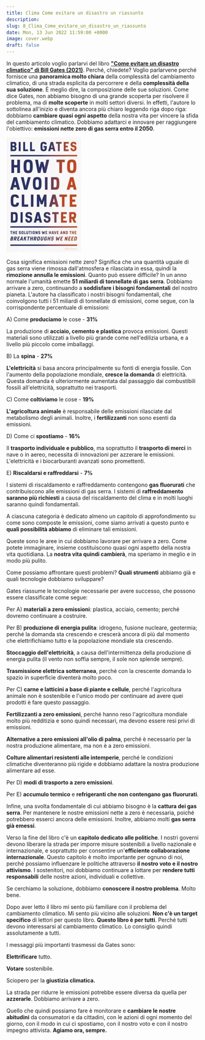 ```yaml
---
title: Clima Come evitare un disastro un riassunto
description:
slug: 8_Clima_Come_evitare_un_disastro_un_riassunto
date: Mon, 13 Jun 2022 11:59:00 +0000
image: cover.webp
draft: false
---
```



In questo articolo voglio parlarvi del libro [**"Come evitare un disastro climatico" di Bill Gates (2021)**](https://www.youtube.com/watch?v=zrM1mcKmX_c). Perché, chiedete? Voglio parlarvene perché fornisce una **panoramica molto chiara** della complessità del cambiamento climatico, di una strada esplicita da percorrere e della **complessità della sua soluzione**. È meglio dire, la composizione delle sue soluzioni. Come dice Gates, non abbiamo bisogno di una grande scoperta per risolvere il problema, ma di **molte scoperte** in molti settori diversi. In effetti, l'autore lo sottolinea all'inizio e diventa ancora più chiaro leggendo riga dopo riga: dobbiamo **cambiare quasi ogni aspetto** della nostra vita per vincere la sfida del cambiamento climatico. Dobbiamo adattarci e innovare per raggiungere l'obiettivo: **emissioni nette zero di gas serra entro il 2050**. 


![](th-195x300.webp)


Cosa significa emissioni nette zero? Significa che una quantità uguale di gas serra viene rimossa dall'atmosfera e rilasciata in essa, quindi la **rimozione annulla le emissioni**. Quanto può essere difficile? In un anno normale l'umanità emette **51 miliardi di tonnellate di gas serra**. Dobbiamo arrivare a zero, continuando a **soddisfare i bisogni fondamentali** del nostro pianeta. L'autore ha classificato i nostri bisogni fondamentali, che coinvolgono tutti i 51 miliardi di tonnellate di emissioni, come segue, con la corrispondente percentuale di emissioni:




A) Come **produciamo** le cose - **31%**




La produzione di **acciaio, cemento e plastica** provoca emissioni. Questi materiali sono utilizzati a livello più grande come nell'edilizia urbana, e a livello più piccolo come imballaggi. 




B) La **spina** - **27%**




**L'elettricità** si basa ancora principalmente su fonti di energia fossile. Con l'aumento della popolazione mondiale, **cresce la domanda** di elettricità. Questa domanda è ulteriormente aumentata dal passaggio dai combustibili fossili all'elettricità, soprattutto nei trasporti.




C) Come **coltiviamo** le cose - **19%**




**L'agricoltura animale** è responsabile delle emissioni rilasciate dal metabolismo degli animali. Inoltre, i **fertilizzanti** non sono esenti da emissioni.




D) Come ci **spostiamo** - **16%**




Il **trasporto individuale e pubblico**, ma soprattutto il **trasporto di merci** in nave o in aereo, necessita di innovazioni per azzerare le emissioni. L'elettricità e i biocarburanti avanzati sono promettenti.




E) **Riscaldarsi e raffreddarsi** - **7%**




I sistemi di riscaldamento e raffreddamento contengono **gas fluorurati** che contribuiscono alle emissioni di gas serra. I sistemi di **raffreddamento saranno più richiesti** a causa del riscaldamento del clima e in molti luoghi saranno quindi fondamentali.




A ciascuna categoria è dedicato almeno un capitolo di approfondimento su come sono composte le emissioni, come siamo arrivati a questo punto e **quali possibilità abbiamo** di eliminare tali emissioni. 




Queste sono le aree in cui dobbiamo lavorare per arrivare a zero. Come potete immaginare, insieme costituiscono quasi ogni aspetto della nostra vita quotidiana. La **nostra vita quindi cambierà**, ma speriamo in meglio e in modo più pulito. 




Come possiamo affrontare questi problemi? **Quali strumenti** abbiamo già e quali tecnologie dobbiamo sviluppare?




Gates riassume le tecnologie necessarie per avere successo, che possono essere classificate come segue:




Per A) **materiali a zero emissioni**: plastica, acciaio, cemento; perché dovremo continuare a costruire.




Per B) **produzione di energia pulita**: idrogeno, fusione nucleare, geotermia; perché la domanda sta crescendo e crescerà ancora di più dal momento che elettrifichiamo tutto e la popolazione mondiale sta crescendo.




**Stoccaggio dell'elettricità**, a causa dell'intermittenza della produzione di energia pulita (il vento non soffia sempre, il sole non splende sempre).




**Trasmissione elettrica sotterranea**, perché con la crescente domanda lo spazio in superficie diventerà molto poco.




Per C) **carne e latticini a base di piante e cellule**, perché l'agricoltura animale non è sostenibile e l'unico modo per continuare ad avere quei prodotti è fare questo passaggio.




**Fertilizzanti a zero emissioni**, perché hanno reso l'agricoltura mondiale molto più redditizia e sono quindi necessari, ma devono essere resi privi di emissioni.




**Alternative a zero emissioni all'olio di palma**, perché è necessario per la nostra produzione alimentare, ma non è a zero emissioni.




**Colture alimentari resistenti alle intemperie**, perché le condizioni climatiche diventeranno più rigide e dobbiamo adattare la nostra produzione alimentare ad esse.




Per D) **modi di trasporto a zero emissioni**.  




Per E) **accumulo termico** e **refrigeranti che non contengano gas fluorurati**.




Infine, una svolta fondamentale di cui abbiamo bisogno è la **cattura dei gas serra**. Per mantenere le nostre emissioni nette a zero è necessaria, poiché potrebbero esserci ancora delle emissioni. Inoltre, abbiamo molti **gas serra già emessi**.




Verso la fine del libro c'è un **capitolo dedicato alle politiche**. I nostri governi devono liberare la strada per imporre misure sostenibili a livello nazionale e internazionale, e soprattutto per consentire un'**efficiente collaborazione internazionale**. Questo capitolo è molto importante per ognuno di noi, perché possiamo influenzare le politiche attraverso **il nostro voto e il nostro attivismo**. I sostenitori, noi dobbiamo continuare a lottare per **rendere tutti responsabili** delle nostre azioni, individuali e collettive.




Se cerchiamo la soluzione, dobbiamo **conoscere il nostro problema**. Molto bene. 




Dopo aver letto il libro mi sento più familiare con il problema del cambiamento climatico. Mi sento più vicino alle soluzioni. **Non c'è un target specifico** di lettori per questo libro. **Questo libro è per tutti**. Perché tutti devono interessarsi al cambiamento climatico. Lo consiglio quindi assolutamente a tutti.




I messaggi più importanti trasmessi da Gates sono:




**Elettrificare** tutto.




**Votare** sostenibile.




Sciopero per la **giustizia climatica.**




La strada per ridurre le emissioni potrebbe essere diversa da quella per **azzerarle**. Dobbiamo arrivare a zero.




Quello che quindi possiamo fare è monitorare e **cambiare le nostre abitudini** da consumatori e da cittadini, con le azioni di ogni momento del giorno, con il modo in cui ci spostiamo, con il nostro voto e con il nostro impegno attivista. **Agiamo ora, sempre.**




